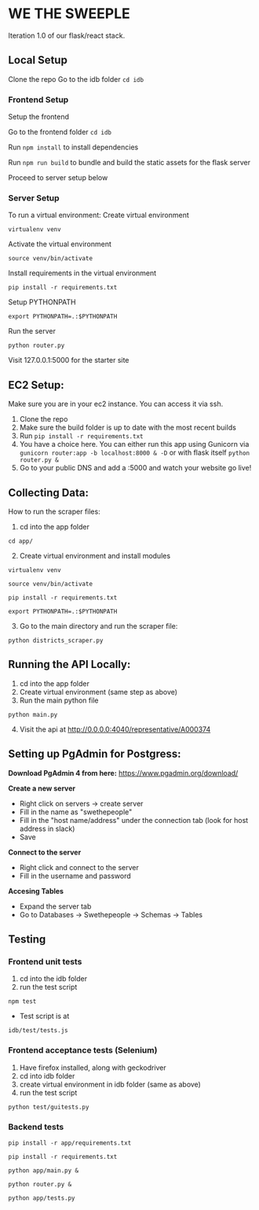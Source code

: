 # WE THE SWEEPLE
Iteration 1.0 of our flask/react stack.

## Local Setup
Clone the repo
Go to the idb folder `cd idb`

### Frontend Setup
Setup the frontend

Go to the frontend folder
`cd idb`

Run `npm install` to install dependencies

Run `npm run build` to bundle and build the static assets for the flask server

Proceed to server setup below

### Server Setup
To run a virtual environment:
Create virtual environment
```
virtualenv venv
```

Activate the virtual environment
```
source venv/bin/activate
```

Install requirements in the virtual environment
```
pip install -r requirements.txt
```

Setup PYTHONPATH
```
export PYTHONPATH=.:$PYTHONPATH
```

Run the server
```
python router.py
```

Visit 127.0.0.1:5000 for the starter site


## EC2 Setup:
Make sure you are in your ec2 instance. You can access it via ssh.

1. Clone the repo
2. Make sure the build folder is up to date with the most recent builds
3. Run `pip install -r requirements.txt`
4. You have a choice here. You can either run this app using Gunicorn via `gunicorn router:app -b localhost:8000 & -D` or with flask itself `python router.py &`
5. Go to your public DNS and add a :5000 and watch your website go live!




## Collecting Data:
How to run the scraper files:
1. cd into the app folder

```
cd app/

```

2. Create virtual environment and install modules

```
virtualenv venv
```

```
source venv/bin/activate
```

```
pip install -r requirements.txt
```

```
export PYTHONPATH=.:$PYTHONPATH
```

3. Go to the main directory and run the scraper file:

```
python districts_scraper.py
```

## Running the API Locally:
1. cd into the app folder
2. Create virtual environment (same step as above)
3. Run the main python file

```
python main.py
```
4. Visit the api at http://0.0.0.0:4040/representative/A000374

## Setting up PgAdmin for Postgress:

**Download PgAdmin 4 from here:** https://www.pgadmin.org/download/

**Create a new server**
- Right click on servers -> create server
- Fill in the name as "swethepeople"
- Fill in the "host name/address" under the connection tab (look for host address in slack)
- Save

**Connect to the server**
- Right click and connect to the server
- Fill in the username and password

**Accesing Tables**
- Expand the server tab
- Go to Databases -> Swethepeople -> Schemas -> Tables

## Testing

### Frontend unit tests
1. cd into the idb folder
2. run the test script
```
npm test
```
- Test script is at
```
idb/test/tests.js
```

### Frontend acceptance tests (Selenium)
1. Have firefox installed, along with geckodriver
2. cd into idb folder
3. create virtual environment in idb folder (same as above)
3. run the test script
```
python test/guitests.py
```


### Backend tests
```
pip install -r app/requirements.txt
```

```
pip install -r requirements.txt
```

```
python app/main.py &
```

```
python router.py &
```

```
python app/tests.py
```







